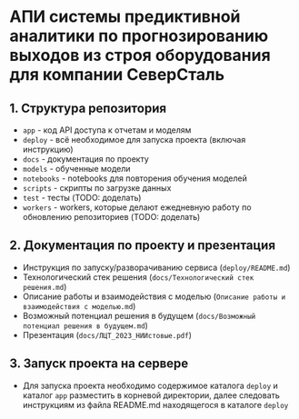 # АПИ системы предиктивной аналитики по прогнозированию выходов из строя оборудования для компании СеверСталь

## 1. Структура репозитория
 - `app` - код API доступа к отчетам и моделям
 - `deploy` - всё необходимое для запуска проекта (включая инструкцию)
 - `docs` - документация по проекту
 - `models` - обученные модели
 - `notebooks` - notebooks для повторения обучения моделей
 - `scripts` - скрипты по загрузке данных
 - `test`  - тесты (TODO: доделать)
 - `workers` - workers, которые делают ежедневную работу по обновлению репозиториев (TODO: доделать)

## 2. Документация по проекту и презентация
 - Инструкция по запуску/разворачиванию сервиса (`deploy/README.md`)
 - Технологический стек решения (`docs/Технологический стек решения.md`)
 - Описание работы и взаимодействия с моделью (`Описание работы и взаимодействия с моделью.md`)
 - Возможный потенциал решения в будущем (`docs/Возможный потенциал решения в будущем.md`)
 - Презентация (`docs/ЛЦТ_2023_НИИстовые.pdf`)
 
## 3. Запуск проекта на сервере
 - Для запуска проекта необходимо содержимое каталога `deploy` и каталог `app` разместить в корневой директории,
 далее следовать инструкциям из файла README.md находящегося в каталоге `deploy`
